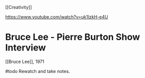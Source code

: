 [[Creativity]]

https://www.youtube.com/watch?v=uk1lzkH-e4U

# Bruce Lee - Pierre Burton Show Interview

[[Bruce Lee]], 1971

#todo Rewatch and take notes.
